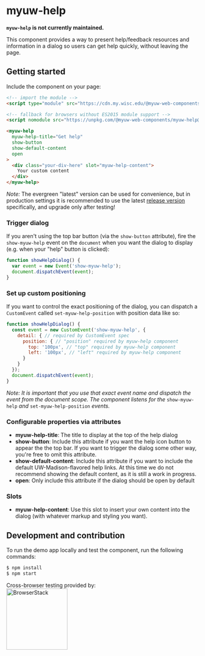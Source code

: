 # myuw-help

**`myuw-help` is not currently maintained.**

This component provides a way to present help/feedback resources and information in a dialog so users can get help quickly, without leaving the page.

## Getting started

Include the component on your page:

```html
<!-- import the module -->
<script type="module" src="https://cdn.my.wisc.edu/@myuw-web-components/myuw-help@latest/myuw-help.min.mjs"></script>

<!-- fallback for browsers without ES2015 module support -->
<script nomodule src="https://unpkg.com/@myuw-web-components/myuw-help@latest/myuw-help.min.js"></script>

<myuw-help
  myuw-help-title="Get help"
  show-button
  show-default-content
  open
>
  <div class="your-div-here" slot="myuw-help-content">
    Your custom content
  </div>
</myuw-help>
```

_Note:_ The evergreen "latest" version can be used for convenience, but in production settings it is recommended to use the latest [release version](https://github.com/myuw-web-components/myuw-help/releases) specifically, and upgrade only after testing!

### Trigger dialog

If you aren't using the top bar button (via the `show-button` attribute), fire the `show-myuw-help` event on the `document` when you want the dialog to display (e.g. when your "help" button is clicked):

```js
function showHelpDialog() {
  var event = new Event('show-myuw-help');
  document.dispatchEvent(event);
}
```

### Set up custom positioning

If you want to control the exact positioning of the dialog, you can dispatch a `CustomEvent` called `set-myuw-help-position` with position data like so:

```js
function showHelpDialog() {
  const event = new CustomEvent('show-myuw-help', {
    detail: { // required by CustomEvent spec
      position: { // "position" required by myuw-help component
        top: '100px', // "top" required by myuw-help component
        left: '100px', // "left" required by myuw-help component
      }
    }
  });
  document.dispatchEvent(event);
}
```

*Note: It is important that you use that exact event name and dispatch the event from the document scope. The component listens for the* `show-myuw-help`  *and* `set-myuw-help-position` *events.*

### Configurable properties via attributes

- **myuw-help-title**: The title to display at the top of the help dialog
- **show-button**: Include this attribute if you want the help icon button to appear the the top bar. If you want to trigger the dialog some other way, you're free to omit this attribute.
- **show-default-content**: Include this attribute if you want to include the default UW-Madison-flavored help links. At this time we do not recommend showing the default content, as it is still a work in progress.
- **open**: Only include this attribute if the dialog should be open by default

### Slots

- **myuw-help-content**: Use this slot to insert your own content into the dialog (with whatever markup and styling you want).

## Development and contribution

To run the demo app locally and test the component, run the following commands:

```bash
$ npm install
$ npm start
```

Cross-browser testing provided by:<br/>
<a href="https://www.browserstack.com/"><img width="160" src="https://myuw-web-components.github.io/img/Browserstack-logo.svg" alt="BrowserStack"/></a>

